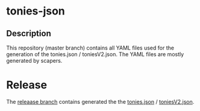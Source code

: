 # tonies-json

## Description
This repository (master branch) contains all YAML files used for the generation of the tonies.json / toniesV2.json. The YAML files are mostly generated by scapers. 

# Release
The [releaase branch](https://github.com/toniebox-reverse-engineering/tonies-json/tree/release) contains generated the the [tonies.json](https://raw.githubusercontent.com/toniebox-reverse-engineering/tonies-json/release/tonies.json) / [toniesV2.json](https://raw.githubusercontent.com/toniebox-reverse-engineering/tonies-json/release/toniesV2.json).

